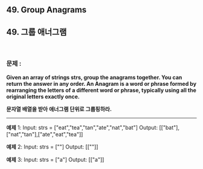 ## 49. Group Anagrams
## 49. 그룹 애너그램

<br>

### 문제 : 

**Given an array of strings strs, group the anagrams together. You can return the answer in any order. An Anagram is a word or phrase formed by rearranging the letters of a different word or phrase, typically using all the original letters exactly once.**

**문자열 배열을 받아 애너그램 단위로 그룹핑하라.**

--------------------------------------

**예제** 1:
Input: strs = ["eat","tea","tan","ate","nat","bat"]
Output: [["bat"],["nat","tan"],["ate","eat","tea"]]

**예제** 2:
Input: strs = [""]
Output: [[""]]

**예제** 3:
Input: strs = ["a"]
Output: [["a"]]